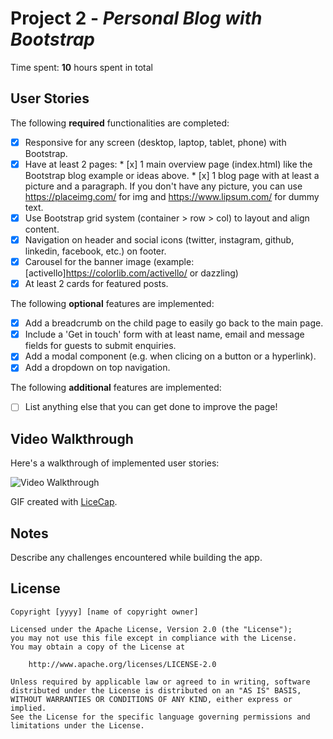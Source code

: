 # Project 2 - *Personal Blog with Bootstrap*

Time spent: **10** hours spent in total

## User Stories

The following **required** functionalities are completed:

* [x] Responsive for any screen (desktop, laptop, tablet, phone) with Bootstrap.
* [x] Have at least 2 pages:
        * [x] 1 main overview page (index.html) like the Bootstrap blog example or ideas above.
        * [x] 1 blog page with at least a picture and a paragraph. If you don't have any picture, you can use https://placeimg.com/ for img and https://www.lipsum.com/ for dummy text.
* [x] Use Bootstrap grid system (container > row > col) to layout and align content.
* [x] Navigation on header and social icons (twitter, instagram, github, linkedin, facebook, etc.) on footer.
* [x] Carousel for the banner image (example: [activello]https://colorlib.com/activello/ or dazzling)
* [x] At least 2 cards for featured posts.

The following **optional** features are implemented:

* [x] Add a breadcrumb on the child page to easily go back to the main page.
* [x] Include a 'Get in touch' form with at least name, email and message fields for guests to submit enquiries.
* [x] Add a modal component (e.g. when clicing on a button or a hyperlink).
* [x] Add a dropdown on top navigation.

The following **additional** features are implemented:

* [ ] List anything else that you can get done to improve the page!

## Video Walkthrough

Here's a walkthrough of implemented user stories:

<img src='https://media.giphy.com/media/35DohSuJCqGhTfY2ZO/giphy.gif' title='Video Walkthrough' width='' alt='Video Walkthrough' />

GIF created with [LiceCap](http://www.cockos.com/licecap/).

## Notes

Describe any challenges encountered while building the app.

## License

    Copyright [yyyy] [name of copyright owner]

    Licensed under the Apache License, Version 2.0 (the "License");
    you may not use this file except in compliance with the License.
    You may obtain a copy of the License at

        http://www.apache.org/licenses/LICENSE-2.0

    Unless required by applicable law or agreed to in writing, software
    distributed under the License is distributed on an "AS IS" BASIS,
    WITHOUT WARRANTIES OR CONDITIONS OF ANY KIND, either express or implied.
    See the License for the specific language governing permissions and
    limitations under the License.
